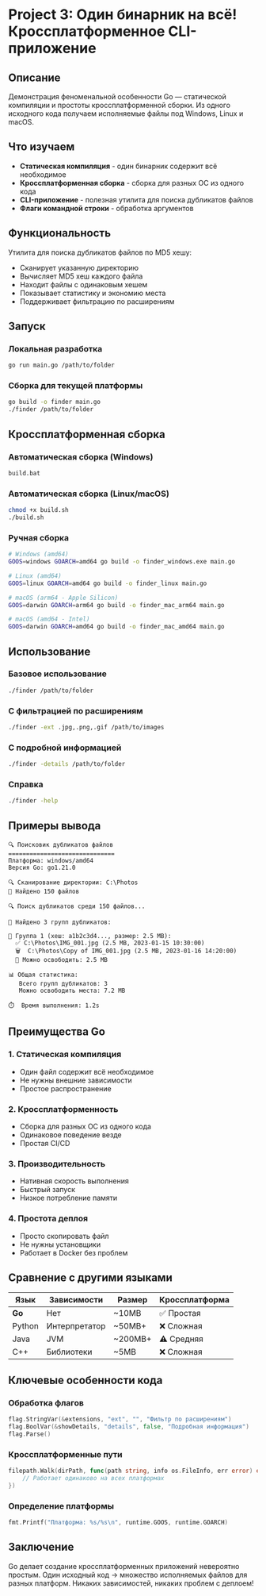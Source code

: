 # Project 3: Один бинарник на всё! Кроссплатформенное CLI-приложение

## Описание
Демонстрация феноменальной особенности Go — статической компиляции и простоты кроссплатформенной сборки. Из одного исходного кода получаем исполняемые файлы под Windows, Linux и macOS.

## Что изучаем
- **Статическая компиляция** - один бинарник содержит всё необходимое
- **Кроссплатформенная сборка** - сборка для разных ОС из одного кода
- **CLI-приложение** - полезная утилита для поиска дубликатов файлов
- **Флаги командной строки** - обработка аргументов

## Функциональность
Утилита для поиска дубликатов файлов по MD5 хешу:
- Сканирует указанную директорию
- Вычисляет MD5 хеш каждого файла
- Находит файлы с одинаковым хешем
- Показывает статистику и экономию места
- Поддерживает фильтрацию по расширениям

## Запуск

### Локальная разработка
```bash
go run main.go /path/to/folder
```

### Сборка для текущей платформы
```bash
go build -o finder main.go
./finder /path/to/folder
```

## Кроссплатформенная сборка

### Автоматическая сборка (Windows)
```bash
build.bat
```

### Автоматическая сборка (Linux/macOS)
```bash
chmod +x build.sh
./build.sh
```

### Ручная сборка
```bash
# Windows (amd64)
GOOS=windows GOARCH=amd64 go build -o finder_windows.exe main.go

# Linux (amd64)
GOOS=linux GOARCH=amd64 go build -o finder_linux main.go

# macOS (arm64 - Apple Silicon)
GOOS=darwin GOARCH=arm64 go build -o finder_mac_arm64 main.go

# macOS (amd64 - Intel)
GOOS=darwin GOARCH=amd64 go build -o finder_mac_amd64 main.go
```

## Использование

### Базовое использование
```bash
./finder /path/to/folder
```

### С фильтрацией по расширениям
```bash
./finder -ext .jpg,.png,.gif /path/to/images
```

### С подробной информацией
```bash
./finder -details /path/to/folder
```

### Справка
```bash
./finder -help
```

## Примеры вывода

```
🔍 Поисковик дубликатов файлов
==============================
Платформа: windows/amd64
Версия Go: go1.21.0

🔍 Сканирование директории: C:\Photos
📁 Найдено 150 файлов

🔍 Поиск дубликатов среди 150 файлов...

🎯 Найдено 3 групп дубликатов:

📁 Группа 1 (хеш: a1b2c3d4..., размер: 2.5 MB):
  ✅ C:\Photos\IMG_001.jpg (2.5 MB, 2023-01-15 10:30:00)
  🗑️  C:\Photos\Copy of IMG_001.jpg (2.5 MB, 2023-01-16 14:20:00)
  💾 Можно освободить: 2.5 MB

📊 Общая статистика:
   Всего групп дубликатов: 3
   Можно освободить места: 7.2 MB

⏱️  Время выполнения: 1.2s
```

## Преимущества Go

### 1. Статическая компиляция
- Один файл содержит всё необходимое
- Не нужны внешние зависимости
- Простое распространение

### 2. Кроссплатформенность
- Сборка для разных ОС из одного кода
- Одинаковое поведение везде
- Простая CI/CD

### 3. Производительность
- Нативная скорость выполнения
- Быстрый запуск
- Низкое потребление памяти

### 4. Простота деплоя
- Просто скопировать файл
- Не нужны установщики
- Работает в Docker без проблем

## Сравнение с другими языками

| Язык | Зависимости | Размер | Кроссплатформа |
|------|-------------|--------|----------------|
| **Go** | Нет | ~10MB | ✅ Простая |
| Python | Интерпретатор | ~50MB+ | ❌ Сложная |
| Java | JVM | ~200MB+ | ⚠️ Средняя |
| C++ | Библиотеки | ~5MB | ❌ Сложная |

## Ключевые особенности кода

### Обработка флагов
```go
flag.StringVar(&extensions, "ext", "", "Фильтр по расширениям")
flag.BoolVar(&showDetails, "details", false, "Подробная информация")
flag.Parse()
```

### Кроссплатформенные пути
```go
filepath.Walk(dirPath, func(path string, info os.FileInfo, err error) error {
    // Работает одинаково на всех платформах
})
```

### Определение платформы
```go
fmt.Printf("Платформа: %s/%s\n", runtime.GOOS, runtime.GOARCH)
```

## Заключение
Go делает создание кроссплатформенных приложений невероятно простым. Один исходный код → множество исполняемых файлов для разных платформ. Никаких зависимостей, никаких проблем с деплоем!
